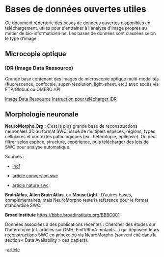 # Bases de données ouvertes utiles


Ce document répertorie des bases de données ouvertes disponibles en téléchargement, utiles pour s'entrainer à l'analyse d'image propres au métier de bio-informaticien·ne.
Les bases de données sont classées selon le type d'image.

## Microcopie optique

### IDR (Image Data Ressource)

Grande base contenant des images de microscopie optique multi-modalités (fluorescence, confocale, super-résolution, light-sheet, etc.) avec accès via FTP/Globus ou OMERO API

[Image Data Ressource](https://idr.openmicroscopy.org/)
[Instruction pour télécharger IDR](https://idr.openmicroscopy.org/about/download.html)

## Morphologie neuronale

**NeuroMorpho.Org** : C’est la plus grande base de reconstructions neuronales 3D au format SWC, issue de multiples espèces, régions, types cellulaires et contextes pathologiques (ex : hétérotopie, épilepsie). On peut filtrer selon espèce, structure, expérience, puis télécharger des lots de SWC pour analyse automatique.

Sources : 

- [incf](https://www.incf.org/swc)

- [article conversion swc](https://pmc.ncbi.nlm.nih.gov/articles/PMC10654402/)

- [article nature swc](https://www.nature.com/articles/s41592-024-02401-8)

**BrainAtlas**, **Allen Brain Atlas**, ou **MouseLight** : D’autres bases, complémentaires, mais NeuroMorpho reste la référence pour le format standardisé SWC.


**Broad Institute** https://bbbc.broadinstitute.org/BBBC001

Données associées à des publications récentes : Chercher des études sur l’hétérotopie (cf. articles sur GMH, Eml1/RhoA mutants…) qui déposent leurs reconstructions SWC en annexe ou via NeuroMorpho (souvent cité dans la section « Data Availability » des papiers).

-[article](https://academic.oup.com/brain/article/147/3/996/7276961?login=false)